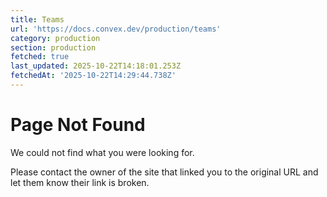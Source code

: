 ```yaml
---
title: Teams
url: 'https://docs.convex.dev/production/teams'
category: production
section: production
fetched: true
last_updated: 2025-10-22T14:18:01.253Z
fetchedAt: '2025-10-22T14:29:44.738Z'
---
```

# Page Not Found

We could not find what you were looking for.

Please contact the owner of the site that linked you to the original URL and let them know their link is broken.
